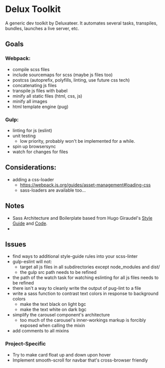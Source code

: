 # Delux Toolkit

A generic dev toolkit by Deluxateer. It automates several tasks, transpiles, bundles, launches a live server, etc.

## Goals

### Webpack:
* compile scss files
* include sourcemaps for scss (maybe js files too)
* postcss (autoprefix, polyfills, linting, use future css tech)
* concatenating js files
* transpile js files with babel
* minify all static files (html, css, js)
* minify all images
* html template engine (pug)


### Gulp:
* linting for js (eslint)
* unit testing
  * low priority, probably won't be implemented for a while.
* spin up browsersync
* watch for changes for files

## Considerations:
* adding a css-loader
  * https://webpack.js.org/guides/asset-management#loading-css
  * sass-loaders are available too...

## Notes
* Sass Architecture and Boilerplate based from Hugo Giraudel's [Style Guide](https://sass-guidelin.es/) and [Code](https://github.com/HugoGiraudel/sass-boilerplate).
* 

## Issues
* find ways to additional style-guide rules into your scss-linter
* gulp-eslint will not:
  * target all js files in all subdirectories except node_modules and dist/
  * the gulp src path needs to be refined
* the path of the watch task for watching eslinting for all js files needs to be refined
* there isn't a way to cleanly write the output of pug-lint to a file
* write a sass function to contrast text colors in response to background colors
  * make the text black on light bgc
  * make the text white on dark bgc
* simplify the carousel component's architecture
  * too much of the carousel's inner-workings markup is forcibly exposed when calling the mixin
* add comments to all mixins

### Project-Specific
* Try to make card float up and down upon hover
* Implement smooth-scroll for navbar that's cross-browser friendly